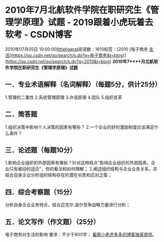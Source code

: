 # 2010年7月北航软件学院在职研究生《管理学原理》试题 - 2019跟着小虎玩着去软考 - CSDN博客
2010年07月05日 10:00:00[littletigerat](https://me.csdn.net/littletigerat)阅读数：1610标签：[2010																[电子商务																[生活](https://so.csdn.net/so/search/s.do?q=生活&t=blog)](https://so.csdn.net/so/search/s.do?q=电子商务&t=blog)](https://so.csdn.net/so/search/s.do?q=2010&t=blog)
**2010****年****7****月北航软件学院在职研究生《管理学原理》试题**
## 一．专业术语解释（名词解释）（每题5分，供计25分）
1.管理的二重性
2.系统管理原理
3.许诺原理
4.团队
5.组织变革
## 二．简答题
1.组织决策中影响个人决策的因素有哪些？
2.一个企业的好的激励制度应该满足什么条件？
## 三．论述题（每题10分）
1.影响企业组织的外部因素有哪些？针对这种观点“影响企业组织的外部因素，企业只有被动的适应”，你的看法和如何理解；
2.阐述组织结构与企业业务关系，并结合自身企业分析组织结构存在的潜在劣势和应对之策；
## 四．综合考察题（15分）
分析自身企业业务特点，结合迈克尔.波尔竞争战略力量进行分析；
## 五．论文写作（作文题）（25分）
电子商务对生活的影响
要求：不少于800字；
[看那小老虎多多的博客独家提供](http://blog.csdn.net/littletigerat)。
